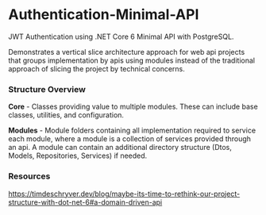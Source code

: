 # Authentication-Minimal-API
JWT Authentication using .NET Core 6 Minimal API with PostgreSQL.  

Demonstrates a vertical slice architecture approach for web api projects that groups implementation by apis using modules instead of the traditional approach of slicing the project by technical concerns.  

### Structure Overview
**Core** - Classes providing value to multiple modules.  These can include base classes, utilities, and configuration.

**Modules** - Module folders containing all implementation required to service each module, where a module is a collection of services provided through an api.  A module can contain an additional directory structure (Dtos, Models, Repositories, Services) if needed.

### Resources
https://timdeschryver.dev/blog/maybe-its-time-to-rethink-our-project-structure-with-dot-net-6#a-domain-driven-api

